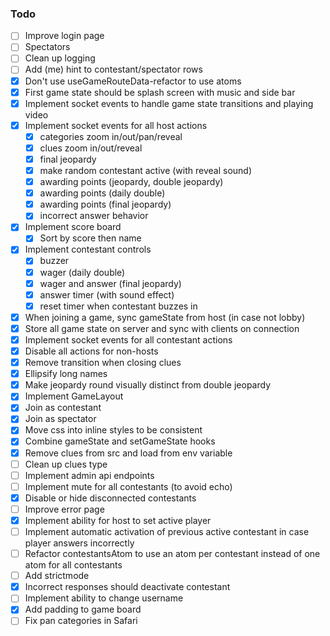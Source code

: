 
### Todo

- [ ] Improve login page
- [ ] Spectators
- [ ] Clean up logging
- [ ] Add (me) hint to contestant/spectator rows
- [x] Don't use useGameRouteData-refactor to use atoms
- [x] First game state should be splash screen with music and side bar
- [x] Implement socket events to handle game state transitions and playing video
- [x] Implement socket events for all host actions
  + [x] categories zoom in/out/pan/reveal
  + [x] clues zoom in/out/reveal
  + [x] final jeopardy
  + [x] make random contestant active (with reveal sound)
  + [x] awarding points (jeopardy, double jeopardy)
  + [x] awarding points (daily double)
  + [x] awarding points (final jeopardy)
  + [x] incorrect answer behavior
- [x] Implement score board
  + [x] Sort by score then name
- [x] Implement contestant controls
  + [x] buzzer
  + [x] wager (daily double)
  + [x] wager and answer (final jeopardy)
  + [x] answer timer (with sound effect)
  + [x] reset timer when contestant buzzes in
- [x] When joining a game, sync gameState from host (in case not lobby)
- [x] Store all game state on server and sync with clients on connection
- [x] Implement socket events for all contestant actions
- [x] Disable all actions for non-hosts
- [x] Remove transition when closing clues
- [x] Ellipsify long names
- [x] Make jeopardy round visually distinct from double jeopardy
- [x] Implement GameLayout
- [x] Join as contestant 
- [x] Join as spectator
- [x] Move css into inline styles to be consistent
- [x] Combine gameState and setGameState hooks
- [x] Remove clues from src and load from env variable
- [ ] Clean up clues type
- [ ] Implement admin api endpoints
- [ ] Implement mute for all contestants (to avoid echo)
- [x] Disable or hide disconnected contestants
- [ ] Improve error page
- [x] Implement ability for host to set active player
- [ ] Implement automatic activation of previous active contestant in case player answers incorrectly
- [ ] Refactor contestantsAtom to use an atom per contestant instead of one atom for all contestants
- [ ] Add strictmode
- [x] Incorrect responses should deactivate contestant
- [ ] Implement ability to change username
- [x] Add padding to game board
- [ ] Fix pan categories in Safari
